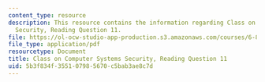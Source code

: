 ```yaml
---
content_type: resource
description: This resource contains the information regarding Class on Computer Systems
  Security, Reading Question 11.
file: https://ol-ocw-studio-app-production.s3.amazonaws.com/courses/6-858-computer-systems-security-fall-2014/5b3f834f355107985670c5bab3ae8c7d_MIT6_858F14_Reading11.pdf
file_type: application/pdf
resourcetype: Document
title: Class on Computer Systems Security, Reading Question 11
uid: 5b3f834f-3551-0798-5670-c5bab3ae8c7d
---
```

